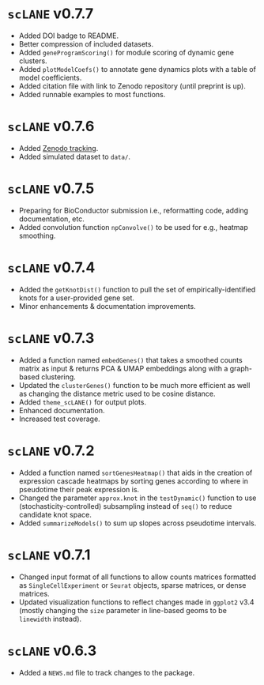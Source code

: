# `scLANE` v0.7.7

* Added DOI badge to README. 
* Better compression of included datasets.
* Added `geneProgramScoring()` for module scoring of dynamic gene clusters.
* Added `plotModelCoefs()` to annotate gene dynamics plots with a table of model coefficients. 
* Added citation file with link to Zenodo repository (until preprint is up).
* Added runnable examples to most functions. 

# `scLANE` v0.7.6

* Added [Zenodo tracking](https://doi.org/10.5281/zenodo.10030621).
* Added simulated dataset to `data/`.

# `scLANE` v0.7.5

* Preparing for BioConductor submission i.e., reformatting code, adding documentation, etc.
* Added convolution function `npConvolve()` to be used for e.g., heatmap smoothing.

# `scLANE` v0.7.4

* Added the `getKnotDist()` function to pull the set of empirically-identified knots for a user-provided gene set.
* Minor enhancements & documentation improvements. 

# `scLANE` v0.7.3

* Added a function named `embedGenes()` that takes a smoothed counts matrix as input & returns PCA & UMAP embeddings along with a graph-based clustering. 
* Updated the `clusterGenes()` function to be much more efficient as well as changing the distance metric used to be cosine distance. 
* Added `theme_scLANE()` for output plots. 
* Enhanced documentation. 
* Increased test coverage.

# `scLANE` v0.7.2 

* Added a function named `sortGenesHeatmap()` that aids in the creation of expression cascade heatmaps by sorting genes according to where in pseudotime their peak expression is. 
* Changed the parameter `approx.knot` in the `testDynamic()` function to use (stochasticity-controlled) subsampling instead of `seq()` to reduce candidate knot space. 
* Added `summarizeModels()` to sum up slopes across pseudotime intervals. 

# `scLANE` v0.7.1

* Changed input format of all functions to allow counts matrices formatted as `SingleCellExperiment` or `Seurat` objects, sparse matrices, or dense matrices.
* Updated visualization functions to reflect changes made in `ggplot2` v3.4 (mostly changing the `size` parameter in line-based geoms to be `linewidth` instead). 

# `scLANE` v0.6.3

* Added a `NEWS.md` file to track changes to the package.
